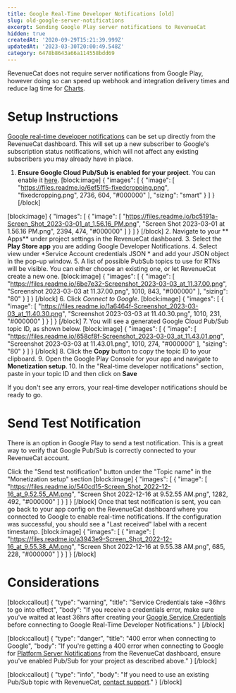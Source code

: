 ```yaml
---
title: Google Real-Time Developer Notifications [old]
slug: old-google-server-notifications
excerpt: Sending Google Play server notifications to RevenueCat
hidden: true
createdAt: '2020-09-29T15:21:39.999Z'
updatedAt: '2023-03-30T20:00:49.548Z'
category: 6478b8643a66a114558bdd69
---
```

RevenueCat does not require server notifications from Google Play, however doing so can speed up webhook and integration delivery times and reduce lag time for [Charts](doc:charts).

# Setup Instructions

[Google real-time developer notifications](https://developer.android.com/google/play/billing/realtime_developer_notifications) can be set up directly from the RevenueCat dashboard. This will set up a new subscriber to Google's subscription status notifications, which will not affect any existing subscribers you may already have in place.

1. **Ensure Google Cloud Pub/Sub is enabled for your project**. You can enable it [here](https://console.cloud.google.com/flows/enableapi?apiid=pubsub).
[block:image]
{
  "images": [
    {
      "image": [
        "https://files.readme.io/6ef51f5-fixedcropping.png",
        "fixedcropping.png",
        2736,
        604,
        "#000000"
      ],
      "sizing": "smart"
    }
  ]
}
[/block]

[block:image]
{
  "images": [
    {
      "image": [
        "https://files.readme.io/bc5191a-Screen_Shot_2023-03-01_at_1.56.16_PM.png",
        "Screen Shot 2023-03-01 at 1.56.16 PM.png",
        2394,
        474,
        "#000000"
      ]
    }
  ]
}
[/block]
2. Navigate to your ** Apps** under project settings in the RevenueCat dashboard.
3. Select the **Play Store app**  you are adding  Google Developer Notifications. 
4. Select view under *Service Account credentials JSON * and add your JSON object in the pop-up window. 
5. A list of possible PubSub topics to use for RTNs will be visible. You can either choose an existing one, or let RevenueCat create a new one.
[block:image]
{
  "images": [
    {
      "image": [
        "https://files.readme.io/6be7e32-Screenshot_2023-03-03_at_11.37.00.png",
        "Screenshot 2023-03-03 at 11.37.00.png",
        1010,
        843,
        "#000000"
      ],
      "sizing": "80"
    }
  ]
}
[/block]
6. Click *Connect to Google*.
[block:image]
{
  "images": [
    {
      "image": [
        "https://files.readme.io/1a6464f-Screenshot_2023-03-03_at_11.40.30.png",
        "Screenshot 2023-03-03 at 11.40.30.png",
        1010,
        231,
        "#000000"
      ]
    }
  ]
}
[/block]
7. You will see a generated Google Cloud Pub/Sub topic ID, as shown below.
[block:image]
{
  "images": [
    {
      "image": [
        "https://files.readme.io/658cf8f-Screenshot_2023-03-03_at_11.43.01.png",
        "Screenshot 2023-03-03 at 11.43.01.png",
        1010,
        274,
        "#000000"
      ],
      "sizing": "80"
    }
  ]
}
[/block]
8. Click the **Copy** button to copy the topic ID to your clipboard.
9. Open the Google Play Console for your app and navigate to **Monetization setup**.
10. In the "Real-time developer notifications" section, paste in your topic ID and then click on **Save**

If you don't see any errors, your real-time developer notifications should be ready to go.

# Send Test Notification

There is an option in Google Play to send a test notification. This is a great way to verify that Google Pub/Sub is correctly connected to your RevenueCat account.

Click the "Send test notification" button under the "Topic name" in the "Monetization setup" section
[block:image]
{
  "images": [
    {
      "image": [
        "https://files.readme.io/540cd15-Screen_Shot_2022-12-16_at_9.52.55_AM.png",
        "Screen Shot 2022-12-16 at 9.52.55 AM.png",
        1282,
        492,
        "#000000"
      ]
    }
  ]
}
[/block]
Once that test notification is sent, you can go back to your app config on the RevenueCat dashboard where you connected to Google to enable real-time notifications. If the configuration was successful, you should see a "Last received" label with a recent timestamp.
[block:image]
{
  "images": [
    {
      "image": [
        "https://files.readme.io/a3943e9-Screen_Shot_2022-12-16_at_9.55.38_AM.png",
        "Screen Shot 2022-12-16 at 9.55.38 AM.png",
        685,
        228,
        "#000000"
      ]
    }
  ]
}
[/block]
# Considerations
[block:callout]
{
  "type": "warning",
  "title": "Service Credentials take ~36hrs to go into effect",
  "body": "If you receive a credentials error, make sure you've waited at least 36hrs after creating your [Google Service Credentials](creating-play-service-credentials) before connecting to Google Real-Time Developer Notifications."
}
[/block]

[block:callout]
{
  "type": "danger",
  "title": "400 error when connecting to Google",
  "body": "If you're getting a 400 error when connecting to Google for [Platform Server Notifications](doc:google-server-notifications) from the RevenueCat dashboard, ensure you've enabled Pub/Sub for your project as described above."
}
[/block]

[block:callout]
{
  "type": "info",
  "body": "If you need to use an existing Pub/Sub topic with RevenueCat, [contact support](https://app.revenuecat.com/settings/support)."
}
[/block]